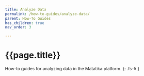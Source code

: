```yaml
---
title: Analyze Data
permalink: /how-to-guides/analyze-data/
parent: How-To Guides
has_children: true
nav_order: 3

---
```


# {{page.title}}

How-to guides for analyzing data in the Matatika platform.
{: .fs-5 }
